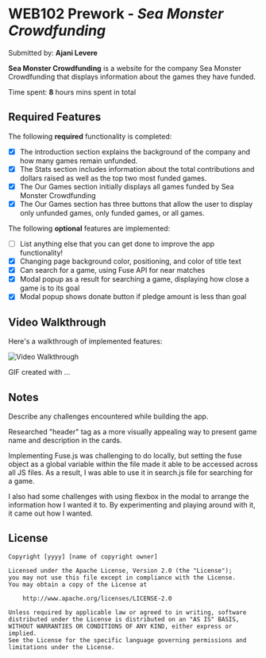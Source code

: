 # WEB102 Prework - *Sea Monster Crowdfunding*

Submitted by: **Ajani Levere**

**Sea Monster Crowdfunding** is a website for the company Sea Monster Crowdfunding that displays information about the games they have funded.

Time spent: **8** hours mins spent in total

## Required Features

The following **required** functionality is completed:

* [X] The introduction section explains the background of the company and how many games remain unfunded.
* [X] The Stats section includes information about the total contributions and dollars raised as well as the top two most funded games.
* [X] The Our Games section initially displays all games funded by Sea Monster Crowdfunding
* [X] The Our Games section has three buttons that allow the user to display only unfunded games, only funded games, or all games.

The following **optional** features are implemented:

* [ ] List anything else that you can get done to improve the app functionality!
* [X] Changing page background color, positioning, and color of title text
* [X] Can search for a game, using Fuse API for near matches
* [X] Modal popup as a result for searching a game, displaying how close a game is to its goal
* [X] Modal popup shows donate button if pledge amount is less than goal

## Video Walkthrough

Here's a walkthrough of implemented features:

<img src='http://i.imgur.com/link/to/your/gif/file.gif' title='Video Walkthrough' width='' alt='Video Walkthrough' />

<!-- Replace this with whatever GIF tool you used! -->
GIF created with ...  
<!-- Recommended tools:
[Kap](https://getkap.co/) for macOS
[ScreenToGif](https://www.screentogif.com/) for Windows
[peek](https://github.com/phw/peek) for Linux. -->

## Notes

Describe any challenges encountered while building the app.

Researched "header" tag as a more visually appealing way to present game name and description in the cards.

Implementing Fuse.js was challenging to do locally, but setting the fuse object as a global variable within the file made it able to be accessed across all JS files. As a result, I was able to use it in search.js file for searching for a game.

I also had some challenges with using flexbox in the modal to arrange the information how I wanted it to. By experimenting and playing around with it, it came out how I wanted.

## License

    Copyright [yyyy] [name of copyright owner]

    Licensed under the Apache License, Version 2.0 (the "License");
    you may not use this file except in compliance with the License.
    You may obtain a copy of the License at

        http://www.apache.org/licenses/LICENSE-2.0

    Unless required by applicable law or agreed to in writing, software
    distributed under the License is distributed on an "AS IS" BASIS,
    WITHOUT WARRANTIES OR CONDITIONS OF ANY KIND, either express or implied.
    See the License for the specific language governing permissions and
    limitations under the License.
